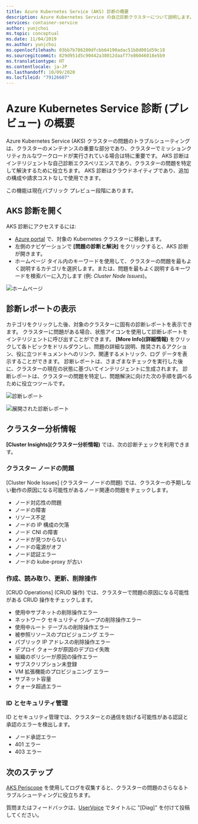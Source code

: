 ```yaml
---
title: Azure Kubernetes Service (AKS) 診断の概要
description: Azure Kubernetes Service の自己診断クラスターについて説明します。
services: container-service
author: yunjchoi
ms.topic: conceptual
ms.date: 11/04/2019
ms.author: yunjchoi
ms.openlocfilehash: 03bb7b786280dfcbb64190adac51b8d001d59c18
ms.sourcegitcommit: 829d951d5c90442a38012daaf77e86046018e5b9
ms.translationtype: HT
ms.contentlocale: ja-JP
ms.lasthandoff: 10/09/2020
ms.locfileid: "79126607"
---
```

# <a name="azure-kubernetes-service-diagnostics-preview-overview"></a>Azure Kubernetes Service 診断 (プレビュー) の概要

Azure Kubernetes Service (AKS) クラスターの問題のトラブルシューティングは、クラスターのメンテナンスの重要な部分であり、クラスターでミッションクリティカルなワークロードが実行されている場合は特に重要です。 AKS 診断はインテリジェントな自己診断エクスペリエンスであり、クラスターの問題を特定して解決するために役立ちます。 AKS 診断はクラウドネイティブであり、追加の構成や請求コストなしで使用できます。

この機能は現在パブリック プレビュー段階にあります。

## <a name="open-aks-diagnostics"></a>AKS 診断を開く

AKS 診断にアクセスするには:

- [Azure portal](https://portal.azure.com) で、対象の Kubernetes クラスターに移動します。
- 左側のナビゲーションで **[問題の診断と解決]** をクリックすると、AKS 診断が開きます。
- ホームページ タイル内のキーワードを使用して、クラスターの問題を最もよく説明するカテゴリを選択します。または、問題を最もよく説明するキーワードを検索バーに入力します (例: _Cluster Node Issues_)。

![ホームページ](./media/concepts-diagnostics/aks-diagnostics-homepage.png)

## <a name="view-a-diagnostic-report"></a>診断レポートの表示

カテゴリをクリックした後、対象のクラスターに固有の診断レポートを表示できます。 クラスターに問題がある場合、状態アイコンを使用して診断レポートをインテリジェントに呼び出すことができます。 **[More Info]\(詳細情報\)** をクリックして各トピックをドリルダウンし、問題の詳細な説明、推奨されるアクション、役に立つドキュメントへのリンク、関連するメトリック、ログ データを表示することができます。 診断レポートは、さまざまなチェックを実行した後に、クラスターの現在の状態に基づいてインテリジェントに生成されます。 診断レポートは、クラスターの問題を特定し、問題解決に向けた次の手順を調べるために役立つツールです。

![診断レポート](./media/concepts-diagnostics/diagnostic-report.png)

![展開された診断レポート](./media/concepts-diagnostics/node-issues.png)

## <a name="cluster-insights"></a>クラスター分析情報

**[Cluster Insights]\(クラスター分析情報\)** では、次の診断チェックを利用できます。

### <a name="cluster-node-issues"></a>クラスター ノードの問題

[Cluster Node Issues] (クラスター ノードの問題) では、クラスターの予期しない動作の原因になる可能性があるノード関連の問題をチェックします。

- ノード対応性の問題
- ノードの障害
- リソース不足
- ノードの IP 構成の欠落
- ノード CNI の障害
- ノードが見つからない
- ノードの電源がオフ
- ノード認証エラー
- ノードの kube-proxy が古い

### <a name="create-read-update--delete-operations"></a>作成、読み取り、更新、削除操作

[CRUD Operations] (CRUD 操作) では、クラスターで問題の原因になる可能性がある CRUD 操作をチェックします。

- 使用中サブネットの削除操作エラー
- ネットワーク セキュリティ グループの削除操作エラー
- 使用中ルート テーブルの削除操作エラー
- 被参照リソースのプロビジョニング エラー
- パブリック IP アドレスの削除操作エラー
- デプロイ クォータが原因のデプロイ失敗
- 組織のポリシーが原因の操作エラー
- サブスクリプション未登録
- VM 拡張機能のプロビジョニング エラー
- サブネット容量
- クォータ超過エラー

### <a name="identity-and-security-management"></a>ID とセキュリティ管理

ID とセキュリティ管理では、クラスターとの通信を妨げる可能性がある認証と承認のエラーを検出します。

- ノード承認エラー
- 401 エラー
- 403 エラー

## <a name="next-steps"></a>次のステップ

[AKS Periscope](https://aka.ms/aksperiscope) を使用してログを収集すると、クラスターの問題のさらなるトラブルシューティングに役立ちます。

質問またはフィードバックは、[UserVoice](https://feedback.azure.com/forums/914020-azure-kubernetes-service-aks) でタイトルに "[Diag]" を付けて投稿してください。
